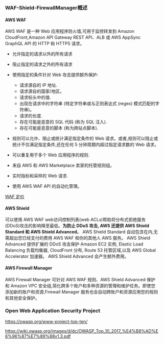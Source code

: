 



### WAF-Shield-FirewallManager概述

#### AWS WAF
AWS WAF 是一种 Web 应用程序防火墙,可用于监控转发到 Amazon CloudFront,Amazon API Gateway REST API、ALB 或 AWS AppSync GraphQL API 的 HTTP 和 HTTPS 请求。

* 允许指定的请求以外的所有请求
* 阻止指定的请求之外的所有请求

* 使用指定的条件针对 Web 攻击提供额外保护:
  * 请求源自的 IP 地址.
  * 请求源自的国家/地区。
  * 请求标头中的值.
  * 出现在请求中的字符串 (特定字符串或与正则表达式 (regex) 模式匹配的字符串)。
  * 请求的长度.
  * 存在可能是恶意的 SQL 代码 (称为 SQL 注入).
  * 存在可能是恶意的脚本 (称为跨站点脚本).
* 规则可以允许、阻止或统计满足指定条件的 Web 请求。或者,规则可以阻止或统计不仅满足指定条件,还在任何 5 分钟周期内超过指定请求数的 Web 请求。
* 可以重复用于多个 Web 应用程序的规则.
* 来自 AWS 和 AWS Marketplace 卖家的托管规则组。
* 实时指标和采样的 Web 请求.
* 使用 AWS WAF API 的自动化管理。

[WAF 定价](https://aws.amazon.com/cn/waf/pricing/)

#### AWS Shield

可以使用 AWS WAF web访问控制列表(web ACLs)帮助将分布式拒绝服务(DDoS)攻击的影响降至最低。**为防止 DDoS 攻击, AWS 还提供 AWS Shield Standard 和 AWS Shield Advanced**。 AWS Shield Standard 自动包含在内,无需超出您已经支付的费用 AWS WAF 和你的其他人 AWS 服务。 AWS Shield Advanced 提供扩展的 DDoS 攻击保护 Amazon EC2 实例, Elastic Load Balancing 负载均衡器, CloudFront 分布, Route 53 托管区域,以及 AWS Global Accelerator 加速器。 AWS Shield Advanced 会产生额外费用。

#### AWS Firewall Manager
AWS Firewall Manager 可针对 AWS WAF 规则、AWS Shield Advanced 保护和 Amazon VPC 安全组,简化跨多个账户和多种资源的管理和维护任务。即使您添加新的账户和资源,Firewall Manager 服务也会自动跨账户和资源应用您的规则和其他安全保护。

### Open Web Application Security Project

https://owasp.org/www-project-top-ten/

https://wiki.owasp.org/images/d/dc/OWASP_Top_10_2017_%E4%B8%AD%E6%96%87%E7%89%88v1.3.pdf


